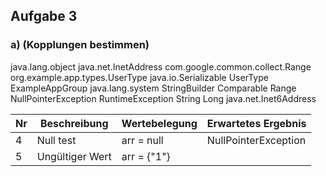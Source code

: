 ## Aufgabe 3

### a) (Kopplungen bestimmen)

java.lang.object
java.net.InetAddress
com.google.common.collect.Range
org.example.app.types.UserType
java.io.Serializable
UserType
ExampleAppGroup
java.lang.system
StringBuilder
Comparable
Range
NullPointerException
RuntimeException
String
Long
java.net.Inet6Address


| Nr  | Beschreibung    | Wertebelegung | Erwartetes Ergebnis  |
| --- | --------------- | ------------- | -------------------- |
| 4   | Null test       | arr = null    | NullPointerException |
| 5   | Ungültiger Wert | arr = {"1"}              |                      |
